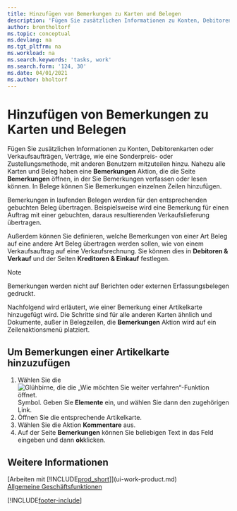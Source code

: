 ```yaml
---
title: Hinzufügen von Bemerkungen zu Karten und Belegen
description: 'Fügen Sie zusätzlichen Informationen zu Konten, Debitorenkarten oder Verkaufsaufträgen, Verträge, wie eine Sonderpreis- oder Zustellungsmethode, mit anderen Benutzern mitzuteilen hinzu.'
author: brentholtorf
ms.topic: conceptual
ms.devlang: na
ms.tgt_pltfrm: na
ms.workload: na
ms.search.keywords: 'tasks, work'
ms.search.form: '124, 30'
ms.date: 04/01/2021
ms.author: bholtorf
---
```

# Hinzufügen von Bemerkungen zu Karten und Belegen

Fügen Sie zusätzlichen Informationen zu Konten, Debitorenkarten oder Verkaufsaufträgen, Verträge, wie eine Sonderpreis- oder Zustellungsmethode, mit anderen Benutzern mitzuteilen hinzu.
Nahezu alle Karten und Beleg haben eine **Bemerkungen** Aktion, die die Seite **Bemerkungen** öffnen, in der Sie Bemerkungen verfassen oder lesen können. In Belege können Sie Bemerkungen einzelnen Zeilen hinzufügen.

Bemerkungen in laufenden Belegen werden für den entsprechenden gebuchten Beleg übertragen. Beispielsweise wird eine Bemerkung für einen Auftrag mit einer gebuchten, daraus resultierenden Verkaufslieferung übertragen.

Außerdem können Sie definieren, welche Bemerkungen von einer Art Beleg auf eine andere Art Beleg übertragen werden sollen, wie von einem Verkaufsauftrag auf eine Verkaufsrechnung. Sie können dies in **Debitoren & Verkauf** und der Seiten **Kreditoren & Einkauf** festlegen.

> [!NOTE]
> Bemerkungen werden nicht auf Berichten oder externen Erfassungsbelegen gedruckt.

Nachfolgend wird erläutert, wie einer Bemerkung einer Artikelkarte hinzugefügt wird. Die Schritte sind für alle anderen Karten ähnlich und Dokumente, außer in Belegzeilen, die **Bemerkungen** Aktion wird auf ein Zeilenaktionsmenü platziert.

## Um Bemerkungen einer Artikelkarte hinzuzufügen

1. Wählen Sie die ![Glühbirne, die die „Wie möchten Sie weiter verfahren“-Funktion öffnet.](media/ui-search/search_small.png "Sagen Sie mir, was Sie tun möchten") Symbol. Geben Sie **Elemente** ein, und wählen Sie dann den zugehörigen Link.
2. Öffnen Sie die entsprechende Artikelkarte.
3. Wählen Sie die Aktion **Kommentare** aus.
4. Auf der Seite **Bemerkungen** können Sie beliebigen Text in das Feld eingeben und dann **ok**klicken.

## Weitere Informationen

[Arbeiten mit [!INCLUDE[prod_short](includes/prod_short.md)]](ui-work-product.md)  
[Allgemeine Geschäftsfunktionen](ui-across-business-areas.md)


[!INCLUDE[footer-include](includes/footer-banner.md)]